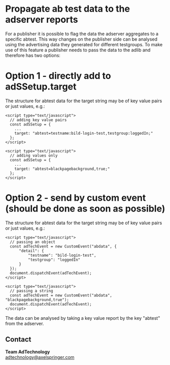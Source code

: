 # Propagate ab test data to the adserver reports

For a publisher it is possible to flag the data the adserver aggregates to a specific abtest. This way changes on the publisher side can be analysed using the advertising data they generated for different testgroups.
To make use of this feature a publisher needs to pass the data to the adlib and therefore has two options:

# Option 1 - directly add to adSSetup.target

The structure for abtest data for the target string may be of key value pairs or just values, e.g.:

```
<script type="text/javascript">
  // adding key value pairs
  const adSSetup = {
    ...
    target: "abtest=testname:bild-login-test,testgroup:loggedIn;"
  };
</script>

<script type="text/javascript">
  // adding values only
  const adSSetup = {
    ...
    target: "abtest=blackpagebackground,true;"
  };
</script>
```

# Option 2 - send by custom event (should be done as soon as possible)

The structure for abtest data for the target string may be of key value pairs or just values, e.g.:

```
<script type="text/javascript">
  // passing an object
  const adTechEvent = new CustomEvent("abdata", {
      "detail": {
          "testname": "bild-login-test",
          "testgroup": "loggedIn"
      }
  });
  document.dispatchEvent(adTechEvent);
</script>

<script type="text/javascript">
  // passing a string
  const adTechEvent = new CustomEvent("abdata", "blackpagebackground,true");
  document.dispatchEvent(adTechEvent);
</script>
```

The data can be analysed by taking a key value report by the key "abtest" from the adserver.

## Contact

__Team AdTechnology__<br/>
[adtechnology@axelspringer.com](mailto:adtechnology@axelspringer.com)

